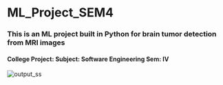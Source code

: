 # ML_Project_SEM4
### This is an ML project built in Python for brain tumor detection from MRI images
#### College Project: Subject: Software Engineering Sem: IV

![output_ss](https://github.com/ankitgupta-23/ML_Project_SEM4/assets/135586622/4cbf442b-1bba-40b6-9abf-84e38c5393a7)
